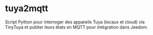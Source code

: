 # tuya2mqtt
Script Python pour interroger des appareils Tuya (locaux et cloud) via TinyTuya et publier leurs états en MQTT pour intégration dans Jeedom.
